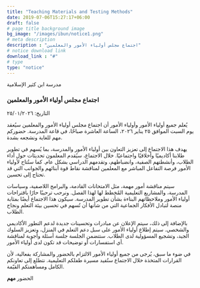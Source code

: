 ```yaml
---
title: "Teaching Materials and Testing Methods"
date: 2019-07-06T15:27:17+06:00
draft: false
# page title background image
bg_image: "/images/ibun/notice1.png"
# meta description
description : "اجتماع مجلس أولياء الأمور والمعلمين"
# notice download link
download_link : "#"
# type
type: "notice"
---
```



مدرسة ابن كثير الإسلامية
### اجتماع مجلس أولياء الأمور والمعلمين
التاريخ: ٢٥/٠١/٢٠٢٦

يُعلم جميع أولياء الأمور وأولياء الأمور أن اجتماع مجلس أولياء الأمور والمعلمين سيُعقد يوم السبت الموافق ٢٥ يناير ٢٠٢٦، الساعة العاشرة صباحًا، في قاعة المدرسة. حضوركم مهم للغاية ونشجعه بشدة.

يهدف هذا الاجتماع إلى تعزيز التعاون بين أولياء الأمور والمدرسة، بما يُسهم في تطوير طلابنا أكاديميًا وأخلاقيًا واجتماعيًا. خلال الاجتماع، سيُقدم المعلمون تحديثات حول أداء الطلاب، وأنشطتهم الصفية، وانضباطهم، وتقدمهم الدراسي بشكل عام. كما ستُتاح لأولياء الأمور فرصة التفاعل المباشر مع المعلمين لمناقشة نقاط قوة أبنائهم والجوانب التي قد تحتاج إلى تحسين.

سيتم مناقشة أمور مهمة، مثل الامتحانات القادمة، والبرامج اللاصفية، وسياسات المدرسة، والمشاريع التعليمية المُخطط لها لهذا الفصل. ونرحب ترحيبًا حارًا باقتراحات أولياء الأمور وملاحظاتهم البناءة بشأن تطوير المدرسة. سيكون هذا الاجتماع أيضًا بمثابة منصة لتبادل الأفكار الجماعية التي من شأنها أن تُسهم في تحسين بيئة التعلم ونجاح الطلاب.

بالإضافة إلى ذلك، سيتم الإعلان عن مبادرات وتحسينات جديدة لدعم التطور الأكاديمي والشخصي. سيتم إطلاع أولياء الأمور على سبل دعم التعلم في المنزل، وتعزيز السلوك الجيد، وتشجيع المسؤولية لدى الطلاب. ستتضمن الجلسة جلسة أسئلة وأجوبة لمناقشة أي استفسارات أو توضيحات قد تكون لدى أولياء الأمور.

في ضوء ما سبق، يُرجى من جميع أولياء الأمور الالتزام بالحضور والمشاركة بفعالية، لأن القرارات المتخذة خلال الاجتماع ستُفيد مسيرة طفلكم التعليمية. نتطلع إلى تعاونكم الكامل ومساهمتكم القيّمة.

الحضور **مهم**